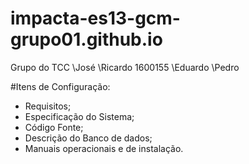 # impacta-es13-gcm-grupo01.github.io
 Grupo do TCC
 \José
 \Ricardo	1600155
 \Eduardo
 \Pedro

#Itens de Configuração:

- Requisitos;
- Especificação do Sistema;
- Código Fonte;
- Descrição do Banco de dados;
- Manuais operacionais e de instalação.